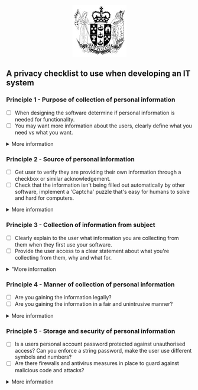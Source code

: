 <!-- This is a work of fiction. Names, characters, business, events and incidents are the products of the author's imagination. Any resemblance to actual persons, living or dead, or actual events is purely coincidental. -->
<p align="center">
  <img src="https://github.com/jwri211/LearninGit/blob/main/leg-crest.jpg"> 
</p>
<!-- Am i even allowed to use this image or is it a breach of copyright? --> 

## A privacy checklist to use when developing an IT system 

### Principle 1 - Purpose of collection of personal information
- [ ] When designing the software determine if personal information is needed for functionality.
- [ ] You may want more information about the users, clearly define what you need vs what you want.

<details>
<summary>More information</summary>  
  
>*Some websites need your name and email address to send you personalised information about their products. However, they may also ask for an address, to provide   local    products, or a phone number, for an added level of security. From the point of view of your product, what is needed to function, and what is optional?*

</details>


### Principle 2 - Source of personal information
- [ ] Get user to verify they are providing their own information through a checkbox or similar acknowledgement.
- [ ] Check that the information isn't being filled out automatically by other software, implement a 'Captcha' puzzle that's easy for humans to solve and hard for computers.

<details>
<summary>More information</summary>  

> *If your product is collecting personal information it needs to be from the individual themselves. Malicious software can look like a person filling out a form, so there should be measures in place to stop this.*  

</details>


### Principle 3 - Collection of information from subject
- [ ] Clearly explain to the user what information you are collecting from them when they first use your software.
- [ ] Provide the user access to a clear statement about what you're collecting from them, why and what for.

<details>
<summary>"More information</summary>  

> *Users need to know what you are collecting from them. For example, they might know you have a name and email address because they have provided it. If you log any other information from their activities, they need to be informed and able to understand why you have it, what you do with it and other parties involved.*

</details>


### Principle 4 - Manner of collection of personal information
- [ ] Are you gaining the information legally?
- [ ] Are you gaining the information in a fair and unintrusive manner?

<details>
<summary>More information</summary>

> *Software is not allowed to gain personal information through hacking or the use of malware, or against the permissions or knowledge of the owner.*

</details>


### Principle 5 - Storage and security of personal information
- [ ] Is a users personal account password protected against unauthorised access? Can you enforce a string password, make the user use different symbols and numbers?
- [ ] Are there firewalls and antivirus measures in place to guard against malicious code and attacks?

<details>
<summary>More information</summary>  

>*When your software collects personal data from people you must take all reasonable steps to protect it from unauthorised access. Discourage users from using common or easily guessed passwords, and make sure the data you have is encrypted.*

</details>
